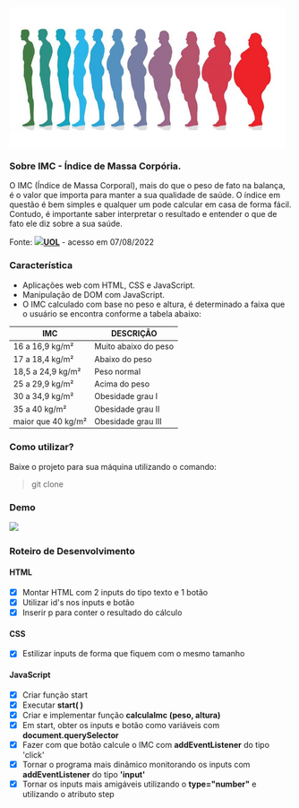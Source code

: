 <img src="https://github.com/leoarcabold/calculadora-de-imc/blob/master/img/imc.jpg" height="250px" align="center" /> 

### Sobre IMC - Índice de Massa Corpória.
 O IMC (Índice de Massa Corporal), mais do que o peso de fato na balança, é o valor que importa para manter a sua qualidade de saúde. O índice em questão é bem simples e qualquer um pode calcular em casa de forma fácil. Contudo, é importante saber interpretar o resultado e entender o que de fato ele diz sobre a sua saúde.
 <p>
Fonte:
 <img src="https://blogdojuca.uol.com.br/files/2013/04/uol.jpg" width="20px" /><a href="https://www.uol.com.br/vivabem/faq/imc-como-calcular-tabela-dicas-como-melhorar-e-mais.htm"><strong>UOL</strong></a>
 - acesso em 07/08/2022
</p>

### Característica 
* Aplicações web com HTML, CSS e JavaScript.
* Manipulação de DOM com JavaScript.
* O IMC calculado com base no peso e altura, é determinado a faixa que o usuário
se encontra conforme a tabela abaixo:

|IMC|DESCRIÇÃO|
|---|---|
| 16 a 16,9 kg/m²|Muito abaixo do peso|
|17 a 18,4 kg/m²|Abaixo do peso|
|18,5 a 24,9 kg/m²|Peso normal|
|25 a 29,9 kg/m²|Acima do peso|
|30 a 34,9 kg/m²|Obesidade grau I|
|35 a 40 kg/m²|Obesidade grau II|
|maior que 40 kg/m²|Obesidade grau III|

### Como utilizar?
Baixe o projeto para sua máquina utilizando o comando:
> git clone

### Demo
<img src="https://github.com/leoarcabold/calculadora-de-umc/blob/master/img/tela.jpg" width="350px" />

### Roteiro de Desenvolvimento
#### HTML
- [x] Montar HTML com 2 inputs do tipo texto e 1 botão
- [x] Utilizar id's nos inputs e botão
- [x] Inserir p para conter o resultado do cálculo

#### CSS
- [x] Estilizar inputs de forma que fiquem com o mesmo tamanho

#### JavaScript
- [x] Criar função start
- [x] Executar <strong>start( )</strong>
- [x] Criar e implementar função <strong>calculaImc (peso, altura)</strong>
- [x] Em start, obter os inputs e botão como variáveis com <strong>document.querySelector</strong>
- [x] Fazer com que botão calcule o IMC com <strong>addEventListener</strong> do tipo 'click'
- [x] Tornar o programa mais dinâmico monitorando os inputs com <strong>addEventListener</strong> do tipo <strong>'input'</strong>
- [x] Tornar os inputs mais amigáveis utilizando o <strong>type="number"</strong> e utilizando o atributo step
